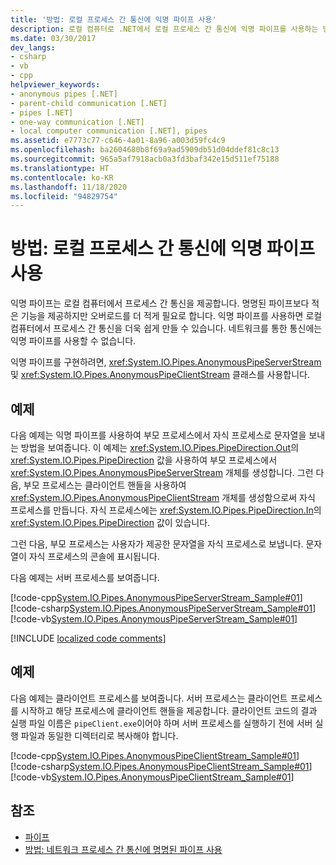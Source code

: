 ```yaml
---
title: '방법: 로컬 프로세스 간 통신에 익명 파이프 사용'
description: 로컬 컴퓨터로 .NET에서 로컬 프로세스 간 통신에 익명 파이프를 사용하는 방법을 알아봅니다. 익명 파이프에는 명명된 파이프보다 적은 오버헤드가 필요합니다.
ms.date: 03/30/2017
dev_langs:
- csharp
- vb
- cpp
helpviewer_keywords:
- anonymous pipes [.NET]
- parent-child communication [.NET]
- pipes [.NET]
- one-way communication [.NET]
- local computer communication [.NET], pipes
ms.assetid: e7773c77-c646-4a01-8a96-a003d59fc4c9
ms.openlocfilehash: ba2604680b8f69a9ad5909db51d04ddef81c8c13
ms.sourcegitcommit: 965a5af7918acb0a3fd3baf342e15d511ef75188
ms.translationtype: HT
ms.contentlocale: ko-KR
ms.lasthandoff: 11/18/2020
ms.locfileid: "94829754"
---
```

# <a name="how-to-use-anonymous-pipes-for-local-interprocess-communication"></a>방법: 로컬 프로세스 간 통신에 익명 파이프 사용

익명 파이프는 로컬 컴퓨터에서 프로세스 간 통신을 제공합니다. 명명된 파이프보다 적은 기능을 제공하지만 오버로드를 더 적게 필요로 합니다. 익명 파이프를 사용하면 로컬 컴퓨터에서 프로세스 간 통신을 더욱 쉽게 만들 수 있습니다. 네트워크를 통한 통신에는 익명 파이프를 사용할 수 없습니다.  
  
 익명 파이프를 구현하려면, <xref:System.IO.Pipes.AnonymousPipeServerStream> 및 <xref:System.IO.Pipes.AnonymousPipeClientStream> 클래스를 사용합니다.  
  
## <a name="example"></a>예제  
 다음 예제는 익명 파이프를 사용하여 부모 프로세스에서 자식 프로세스로 문자열을 보내는 방법을 보여줍니다. 이 예제는 <xref:System.IO.Pipes.PipeDirection.Out>의 <xref:System.IO.Pipes.PipeDirection> 값을 사용하여 부모 프로세스에서 <xref:System.IO.Pipes.AnonymousPipeServerStream> 개체를 생성합니다. 그런 다음, 부모 프로세스는 클라이언트 핸들을 사용하여 <xref:System.IO.Pipes.AnonymousPipeClientStream> 개체를 생성함으로써 자식 프로세스를 만듭니다. 자식 프로세스에는 <xref:System.IO.Pipes.PipeDirection.In>의 <xref:System.IO.Pipes.PipeDirection> 값이 있습니다.  
  
 그런 다음, 부모 프로세스는 사용자가 제공한 문자열을 자식 프로세스로 보냅니다. 문자열이 자식 프로세스의 콘솔에 표시됩니다.  
  
 다음 예제는 서버 프로세스를 보여줍니다.  
  
 [!code-cpp[System.IO.Pipes.AnonymousPipeServerStream_Sample#01](../../../samples/snippets/cpp/VS_Snippets_CLR_System/system.IO.Pipes.AnonymousPipeServerStream_Sample/cpp/program.cpp#01)]
 [!code-csharp[System.IO.Pipes.AnonymousPipeServerStream_Sample#01](../../../samples/snippets/csharp/VS_Snippets_CLR_System/system.IO.Pipes.AnonymousPipeServerStream_Sample/cs/Program.cs#01)]
 [!code-vb[System.IO.Pipes.AnonymousPipeServerStream_Sample#01](../../../samples/snippets/visualbasic/VS_Snippets_CLR_System/system.IO.Pipes.AnonymousPipeServerStream_Sample/vb/program.vb#01)]  

[!INCLUDE [localized code comments](../../../includes/code-comments-loc.md)]
  
## <a name="example"></a>예제  
 다음 예제는 클라이언트 프로세스를 보여줍니다. 서버 프로세스는 클라이언트 프로세스를 시작하고 해당 프로세스에 클라이언트 핸들을 제공합니다. 클라이언트 코드의 결과 실행 파일 이름은 `pipeClient.exe`이어야 하며 서버 프로세스를 실행하기 전에 서버 실행 파일과 동일한 디렉터리로 복사해야 합니다.  
  
 [!code-cpp[System.IO.Pipes.AnonymousPipeClientStream_Sample#01](../../../samples/snippets/cpp/VS_Snippets_CLR_System/system.IO.Pipes.AnonymousPipeClientStream_Sample/cpp/program.cpp#01)]
 [!code-csharp[System.IO.Pipes.AnonymousPipeClientStream_Sample#01](../../../samples/snippets/csharp/VS_Snippets_CLR_System/system.IO.Pipes.AnonymousPipeClientStream_Sample/cs/Program.cs#01)]
 [!code-vb[System.IO.Pipes.AnonymousPipeClientStream_Sample#01](../../../samples/snippets/visualbasic/VS_Snippets_CLR_System/system.IO.Pipes.AnonymousPipeClientStream_Sample/vb/program.vb#01)]  
  
## <a name="see-also"></a>참조

- [파이프](pipe-operations.md)
- [방법: 네트워크 프로세스 간 통신에 명명된 파이프 사용](how-to-use-named-pipes-for-network-interprocess-communication.md)
